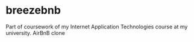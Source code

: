 # breezebnb
Part of coursework of my Internet Application Technologies course at my university. AirBnB clone
